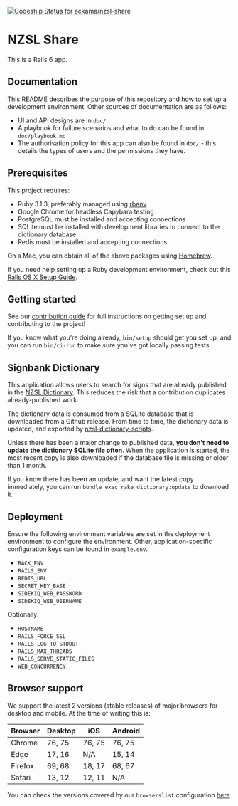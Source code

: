 [![Codeship Status for ackama/nzsl-share](https://app.codeship.com/projects/93cf1f10-a9e8-0137-6493-0accbd4a81ee/status?branch=master)](https://app.codeship.com/projects/361577)

# NZSL Share

This is a Rails 6 app.

## Documentation

This README describes the purpose of this repository and how to set up a development environment. Other sources of documentation are as follows:

- UI and API designs are in `doc/`
- A playbook for failure scenarios and what to do can be found in `doc/playbook.md`
- The authorisation policy for this app can also be found in `doc/` - this details the types of users and the permissions they have.

## Prerequisites

This project requires:

- Ruby 3.1.3, preferably managed using [rbenv][]
- Google Chrome for headless Capybara testing
- PostgreSQL must be installed and accepting connections
- SQLite must be installed with development libraries to connect to the dictionary database
- Redis must be installed and accepting connections

On a Mac, you can obtain all of the above packages using [Homebrew][].

If you need help setting up a Ruby development environment, check out this [Rails OS X Setup Guide](https://mattbrictson.com/rails-osx-setup-guide).

## Getting started

See our [contribution guide](CONTRIBUTING.md) for full instructions on getting set up
and contributing to the project!

If you know what you're doing already, `bin/setup` should get you set up, and you can run
`bin/ci-run` to make sure you've got locally passing tests.

## Signbank Dictionary

This application allows users to search for signs that are already published in
the [NZSL Dictionary](https://nzsl.nz). This reduces the risk that a
contribution duplicates already-published work.

The dictionary data is consumed from a SQLite database that is downloaded from a
Github release. From time to time, the dictionary data is updated, and exported
by [nzsl-dictionary-scripts](https://github.com/odnzsl/nzsl-dictionary-scripts).

Unless there has been a major change to published data, **you don't need to
update the dictionary SQLite file often**. When the application is started, the
most recent copy is also downloaded if the database file is missing or older
than 1 month.

If you know there has been an update, and want the latest copy immediately, you
can run `bundle exec rake dictionary:update` to download it.

## Deployment

Ensure the following environment variables are set in the deployment environment to configure
the environment. Other, application-specific configuration keys can be found in `example.env`.

- `RACK_ENV`
- `RAILS_ENV`
- `REDIS_URL`
- `SECRET_KEY_BASE`
- `SIDEKIQ_WEB_PASSWORD`
- `SIDEKIQ_WEB_USERNAME`

Optionally:

- `HOSTNAME`
- `RAILS_FORCE_SSL`
- `RAILS_LOG_TO_STDOUT`
- `RAILS_MAX_THREADS`
- `RAILS_SERVE_STATIC_FILES`
- `WEB_CONCURRENCY`

[rbenv]: https://github.com/sstephenson/rbenv
[redis]: http://redis.io
[homebrew]: http://brew.sh

## Browser support

We support the latest 2 versions (stable releases) of major browsers for desktop and mobile. At the time of writing this is:

| Browser | Desktop | iOS    | Android |
| ------- | ------- | ------ | ------- |
| Chrome  | 76, 75  | 76, 75 | 76, 75  |
| Edge    | 17, 16  | N/A    | 15, 14  |
| Firefox | 69, 68  | 18, 17 | 68, 67  |
| Safari  | 13, 12  | 12, 11 | N/A     |

You can check the versions covered by our `browserslist` configuration [here](https://browserl.ist/?q=%3E+0.25%25+in+NZ+and+last+2+versions%2C+not+ie+11%2C+not+op_mini+all)
